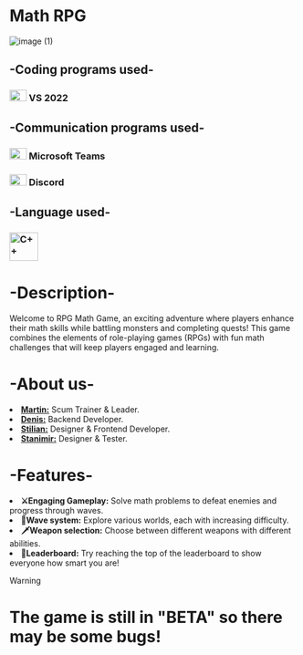 # Math RPG

![image (1)](https://github.com/user-attachments/assets/84255752-007a-4335-a650-64601b110fe1)
<h2>-Coding programs used- </h2>
  <h3><img src="https://upload.wikimedia.org/wikipedia/commons/2/2c/Visual_Studio_Icon_2022.svg" alt="VS2022" width="30" height="20"> VS 2022 </h3>

<h2>-Communication programs used- </h2>
  <h3><img src="https://cdn.worldvectorlogo.com/logos/microsoft-teams-1.svg" alt="Microsoft Teams" width="30" height="20"> Microsoft Teams </h3>
  <h3><img src="https://cdn.worldvectorlogo.com/logos/discord-11.svg" alt="Discord" width="30" height="20"> Discord </h3>

<h2>-Language used- </h2>
   <h3><img src="https://cdn.worldvectorlogo.com/logos/c.svg" alt="C++" width="50" height="50"> </h3>
<h1>-Description-</h1>

Welcome to RPG Math Game, an exciting adventure where players enhance their math skills while battling monsters and completing quests! This game combines the elements of role-playing games (RPGs) with fun math challenges that will keep players engaged and learning. </h3>


<h1>-About us-</h2>
<li><b><a href="https://github.com/MSYanev23">Martin:</a></b> Scum Trainer & Leader.</li>
<li><b><a href="https://github.com/ddzavalishin23">Denis:</a></b> Backend Developer.</li>
<li><b><a href="https://github.com/SVPalazov23">Stilian:</a></b> Designer & Frontend Developer.</li>
<li><b><a href="https://github.com/SSDragunchev23">Stanimir:</a></b> Designer & Tester.</li>

<h1>-Features-</h1>

<li><b>⚔Engaging Gameplay:</b> Solve math problems to defeat enemies and progress through waves.</li>
<li><b>🌊Wave system:</b> Explore various worlds, each with increasing difficulty.</li>
<li><b>🗡Weapon selection:</b> Choose between different weapons with different abilities.</li>
<li><b>👑Leaderboard:</b> Try reaching the top of the leaderboard to show everyone how smart you are!</li>

> [!WARNING]
> # The game is still in "BETA" so there may be some bugs!
